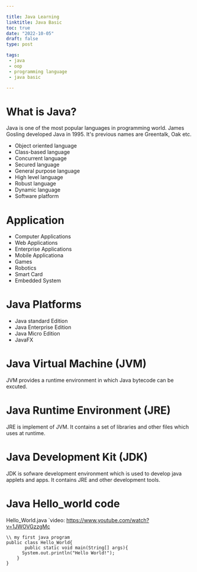 ```yaml
---

title: Java Learning
linktitle: Java Basic
toc: true
date: "2022-10-05"
draft: false
type: post

tags:
 - java
 - oop
 - programming language
 - java basic

---
```

# What is Java?

Java is one of the most popular languages in programming  world.
James Gosling developed Java in 1995. It's previous names are Greentalk, Oak etc.

- Object oriented language 
- Class-based language
- Concurrent language 
- Secured language 
- General purpose language
- High level language
- Robust language
- Dynamic language
- Software platform

# Application

- Computer Applications
- Web Applications
- Enterprise Applications
- Mobile Applicationa
- Games
- Robotics
- Smart Card
- Embedded System

# Java Platforms

- Java standard Edition
- Java Enterprise Edition
- Java Micro Edition
- JavaFX
# Java Virtual Machine (JVM)
JVM provides a runtime environment  in which Java bytecode can be excuted.
# Java Runtime Environment (JRE)
JRE is implement  of JVM. It contains a set of libraries and other files which uses at runtime.
# Java Development Kit (JDK)
JDK is sofware development environment  which is used to develop java applets and apps. It contains JRE and other development tools.

# Java Hello_world code

Hello_World.java
`video: https://www.youtube.com/watch?v=1JWOVGzzgMc
```
\\ my first java program
public class Hello_World{
       public static void main(String[] args){
      System.out.println("Hello World!");
    }
}
```
